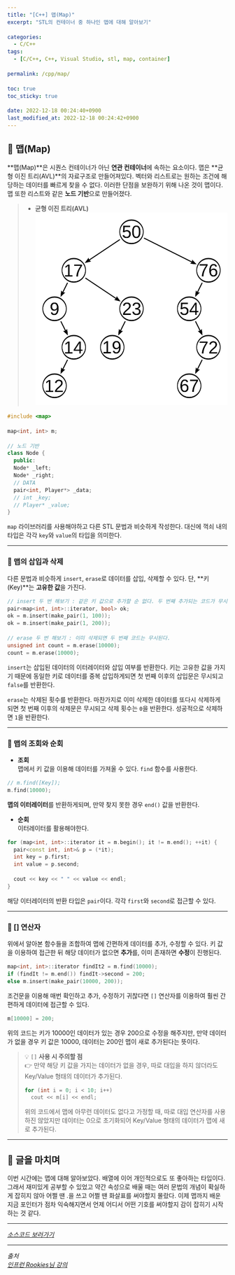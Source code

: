 ```yaml
---
title: "[C++] 맵(Map)"
excerpt: "STL의 컨테이너 중 하나인 맵에 대해 알아보기"

categories:
  - C/C++
tags:
  - [C/C++, C++, Visual Studio, stl, map, container]

permalink: /cpp/map/

toc: true
toc_sticky: true

date: 2022-12-18 00:24:40+0900
last_modified_at: 2022-12-18 00:24:42+0900
---
```


## 👻 맵(Map)
**맵(Map)**은 시퀀스 컨테이너가 아닌 **연관 컨테이너**에 속하는 요소이다. 맵은 **균형 이진 트리(AVL)**의 자료구조로 만들어져있다. 벡터와 리스트로는 원하는 조건에 해당하는 데이터를 빠르게 찾을 수 없다. 이러한 단점을 보완하기 위해 나온 것이 맵이다. 맵 또한 리스트와 같은 **노드 기반**으로 만들어졌다.

> - **균형 이진 트리(AVL)**   
![Alt Text](/assets/images/posts_img/basics/cpp/STL/map/avl.png)   

```c++
#include <map>

map<int, int> m;

// 노드 기반
class Node {
  public:
  Node* _left;
  Node* _right;
  // DATA
  pair<int, Player*> _data;
  // int _key;
  // Player* _value;
}
```

``` map ``` 라이브러리를 사용해야하고 다른 STL 문법과 비슷하게 작성한다. 대신에 꺽쇠 내의 타입은 각각 ``` key ```와 ``` value ```의 타입을 의미한다.

***

### 🌱 맵의 삽입과 삭제
다른 문법과 비슷하게 ``` insert ```, ``` erase ```로 데이터를 삽입, 삭제할 수 있다. 단, **키(Key)**는 **고유한 값**을 가진다.

```c++
// insert 두 번 해보기 : 같은 키 값으로 추가할 순 없다. 두 번째 추가되는 코드가 무시된다.
pair<map<int, int>::iterator, bool> ok;
ok = m.insert(make_pair(1, 100));
ok = m.insert(make_pair(1, 200));

// erase 두 번 해보기 : 이미 삭제되면 두 번째 코드는 무시된다.
unsigned int count = m.erase(10000);
count = m.erase(10000);
```

``` insert ```는 삽입된 데이터의 이터레이터와 삽입 여부를 반환한다. 키는 고유한 값을 가지기 때문에 동일한 키로 데이터를 중복 삽입하게되면 첫 번째 이후의 삽입문은 무시되고 ``` false ```를 반환한다.

``` erase ```는 삭제된 횟수를 반환한다. 마찬가지로 이미 삭제한 데이터를 또다시 삭제하게 되면 첫 번째 이후의 삭제문은 무시되고 삭제 횟수는 ``` 0 ```을 반환한다. 성공적으로 삭제하면 ``` 1 ```을 반환한다.

***

### 🌱 맵의 조회와 순회
- **조회**   
맵에서 키 값을 이용해 데이터를 가져올 수 있다. ``` find ``` 함수를 사용한다.

```c++
// m.find([Key]);
m.find(10000);
```

**맵의 이터레이터**를 반환하게되며, 만약 찾지 못한 경우 ``` end() ``` 값을 반환한다.

- **순회**   
이터레이터를 활용해야한다.

```c++
for (map<int, int>::iterator it = m.begin(); it != m.end(); ++it) {
  pair<const int, int>& p = (*it);
  int key = p.first;
  int value = p.second;

  cout << key << " " << value << endl;
}
```

해당 이터레이터의 반환 타입은 ``` pair ```이다. 각각 ``` first ```와 ``` second ```로 접근할 수 있다.

***

### 🌱 [] 연산자
위에서 알아본 함수들을 조합하여 맵에 간편하게 데이터를 추가, 수정할 수 있다. 키 값을 이용하여 접근한 뒤 해당 데이터가 없으면 **추가**를, 이미 존재하면 **수정**이 진행된다.

```c++
map<int, int>::iterator findIt2 = m.find(10000);
if (findIt != m.end()) findIt->second = 200;
else m.insert(make_pair(10000, 200));
```

조건문을 이용해 매번 확인하고 추가, 수정하기 귀찮다면 ``` [] ``` 연산자를 이용하여 훨씬 간편하게 데이터에 접근할 수 있다.

```c++
m[10000] = 200;
```

위의 코드는 키가 10000인 데이터가 있는 경우 200으로 수정을 해주지만, 만약 데이터가 없을 경우 키 값은 10000, 데이터는 200인 맵이 새로 추가된다는 뜻이다.

> 💡 ``` [] ``` **사용 시 주의할 점**   
👉 만약 해당 키 값을 가지는 데이터가 없을 경우, 따로 대입을 하지 않더라도 Key/Value 형태의 데이터가 추가된다.   
>
> ``` c++
> for (int i = 0; i < 10; i++)
>   cout << m[i] << endl;
> ```
>
> 위의 코드에서 맵에 아무런 데이터도 없다고 가정할 때, 따로 대입 연산자를 사용하진 않았지만 데이터는 0으로 초기화되어 Key/Value 형태의 데이터가 맵에 새로 추가된다.

***

## 👻 글을 마치며
이번 시간에는 맵에 대해 알아보았다. 배열에 이어 개인적으로도 또 좋아하는 타입이다. 그래서 재미있게 공부할 수 있었고 약간 속성으로 배울 때는 여러 문법의 개념이 확실하게 잡히지 않아 어쩔 땐 .을 쓰고 어쩔 땐 화살표를 써야할지 몰랐다. 이제 맵까지 배운 지금 포인터가 점차 익숙해지면서 언제 어디서 어떤 기호를 써야할지 감이 잡히기 시작하는 것 같다.

***

_[소스코드 보러가기](https://github.com/choi-dan-di/study_cpp/tree/main/STL/map)_

***

_출처_   
_[인프런 Rookies님 강의](https://inf.run/bje8)_   